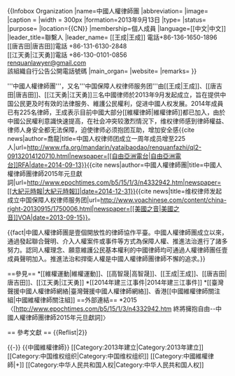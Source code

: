 
{{Infobox Organization
|name=中國人權律師團
|abbreviation=
|image= 
|caption          =
|width = 300px
|formation=2013年9月13日
|type=
|status=
|purpose=
|location={{CN}}
|membership=個人成員
|language=[[中文|中文]]
|leader_title=聯繫人
|leader_name=
[[王成|王成]] 電話+86-136-1650-1896<br/>
[[唐吉田|唐吉田]]電話 +86-131-6130-2848<br/>
[[江天勇|江天勇]]電話 +86-130-0101-0856<br/>
renquanlawyer@gmail.com<br/>
該組織自行公告公開電話號碼
|main_organ=
|website=
|remarks=
}}

'''中國人權律師團'''，又名'''中国保障人权律师服务团'''由[[王成|王成]]、[[唐吉田|唐吉田]]、[[江天勇|江天勇]]三名中國律师於2013年9月发起成立，旨在提供中国公民更及时有效的法律服务、維護公民權利，促进中國人权发展。2014年成員已有225名律師，王成表示目前中國大部分[[維權律師|維權律師]]都已加入，由於中國公民權利意識快速提高，在社会冲突较激烈情況下，维权律师感到律師權益、律师人身安全都无法保障，迫使律师必须抱团互助，增加安全感<ref name=RFA_An1>{{cite news|author=喬龍|title=中国人权律师团成立一周年成员增至225人|url=http://www.rfa.org/mandarin/yataibaodao/renquanfazhi/ql2-09132014120710.html|newspaper=[[自由亞洲電台|自由亞洲電台]]RFA|date=2014-09-13}}</ref><ref name=EPO2015>{{cite news|author=中國人權律師團|title=中國人權律師團律師2015年元旦獻詞|url=http://www.epochtimes.com/b5/15/1/3/n4332942.htm|newspaper=[[大紀元時報|大紀元時報]]|date=2014-12-31}}</ref><ref name=VOA2013>{{cite news|title=维权律师发起成立中国保障人权律师服务团|url=http://www.voachinese.com/content/china-right-20130915/1750006.html|newspaper=[[美國之音|美國之音]]VOA|date=2013-09-15}}</ref>。

{{fact|中國人權律師團是壹個開放性的律師協作平臺。中國人權律師團成立以來，通過發起聯合聲明、介入人權案件或事件等方式為保障人權、推進法治進行了諸多努力。認同人權理念、願意維護公民基本權利的中國律師均可通過人權律師團任壹成員聲明加入。推進法治和捍衛人權是中國人權律師團律師不懈的追求。}}

==參見==
*[[維權運動|維權運動]]、[[高智晟|高智晟]]、[[王成|王成]]、[[唐吉田|唐吉田]]、[[江天勇|江天勇]]
*[[2014年建三江事件|2014年建三江事件]]
*[[臺灣聲援中國人權律師網絡|臺灣聲援中國人權律師網絡]]、香港[[中國維權律師關注組|中國維權律師關注組]]
==外部連結==
*2015〈[http://www.epochtimes.com/b5/15/1/3/n4332942.htm 終將擁抱自由--中國人權律師團律師2015年元旦獻詞]〉

== 參考文獻 ==
{{Reflist|2}}

{{-}}
{{中國維權律師}}
[[Category:2013年建立|Category:2013年建立]]
[[Category:中国维权组织|Category:中国维权组织]]
[[Category:中國維權律師|+]]
[[Category:中华人民共和国人权|Category:中华人民共和国人权]]